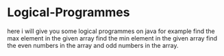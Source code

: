 # Logical-Programmes
here i will give you some logical programmes on java
for example find the max element in the given array
find the min element in the given array
find the even numbers in the array
and odd numbers in the array.



